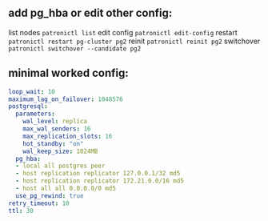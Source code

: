 ## add pg_hba or edit other config:
list nodes `patronictl list`
edit config `patronictl edit-config`
restart `patronictl restart pg-cluster pg2`
reinit `patronictl reinit pg2`
switchover `patronictl switchover --candidate pg2`

## minimal worked config:
```yaml
loop_wait: 10
maximum_lag_on_failover: 1048576
postgresql:
  parameters:
    wal_level: replica
    max_wal_senders: 16
    max_replication_slots: 16
    hot_standby: "on"
    wal_keep_size: 1024MB
  pg_hba:
  - local all postgres peer
  - host replication replicator 127.0.0.1/32 md5
  - host replication replicator 172.21.0.0/16 md5
  - host all all 0.0.0.0/0 md5
  use_pg_rewind: true
retry_timeout: 10
ttl: 30
```